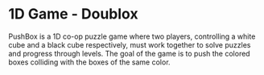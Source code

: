 # 1D Game - Doublox

PushBox is a 1D co-op puzzle game where two players, controlling a white cube and a black cube respectively, must work together to solve puzzles and progress through levels. The goal of the game is to push the colored boxes colliding with the boxes of the same color.

